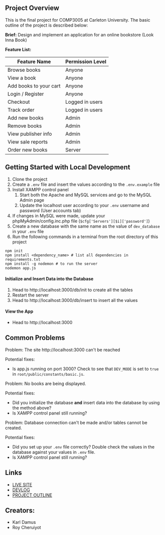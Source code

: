 ## Project Overview
This is the final project for COMP3005 at Carleton University. The basic outline of the project is described below:

**Brief:** Design and implement an application for an online bookstore (Look Inna Book)

**Feature List:**

| Feature Name           | Permission Level |
|------------------------|------------------|
| Browse books           | Anyone           |
| View a book            | Anyone           |
| Add books to your cart | Anyone           |
| Login / Register       | Anyone           |
| Checkout               | Logged in users  |
| Track order            | Logged in users  |
| Add new books          | Admin            |
| Remove books           | Admin            |
| View publisher info    | Admin            |
| View sale reports      | Admin            |
| Order new books        | Server           |

## Getting Started with Local Development

1. Clone the project
2. Create a `.env` file and insert the values according to the `.env.example` file
3. Install XAMPP control panel
   1. Start both the Apache and MySQL services and go to the MySQL Admin page
   2. Update the localhost user according to your `.env` username and password (User accounts tab)
4. If changes in MySQL were made, update your phpMyAdmin/config.inc.php file (`$cfg['Servers'][$i]['password']`)
5. Create a new database with the same name as the value of `dev_database` in your `.env` file
6. Run the following commands in a terminal from the root directory of this project

```shell
npm init
npm install <dependency_name> # list all dependencies in requirements.txt
npm install -g nodemon # to run the server
nodemon app.js
```

#### Initialize and Insert Data into the Database

1. Head to http://localhost:3000/db/init to create all the tables
2. Restart the server
3. Head to http://localhost:3000/db/insert to insert all the values

#### View the App
- Head to http://localhost:3000

## Common Problems

Problem: The site http://localhost:3000 can't be reached

Potential fixes:
- Is app.js running on port 3000? Check to see that `DEV_MODE` is set to `true` in `root/public/constants/basic.js`.

Problem: No books are being displayed.

Potential fixes:
- Did you initialize the database **and** insert data into the database by using the method above?
- Is XAMPP control panel still running?

Problem: Database connection can't be made and/or tables cannot be created.

Potential fixes:
- Did you set up your `.env` file correctly? Double check the values in the database against your values in `.env` file.
- Is XAMPP control panel still running?

## Links
- [LIVE SITE](http://comp3005.karldamus.com)
- [DEVLOG](https://github.com/karldamus/COMP3005-Project/blob/main/DEVLOG.md)
- [PROJECT OUTLINE](https://github.com/karldamus/COMP3005-Project/blob/main/docs/projectoutline.md)

## Creators:
- Karl Damus
- Roy Cheruiyot
